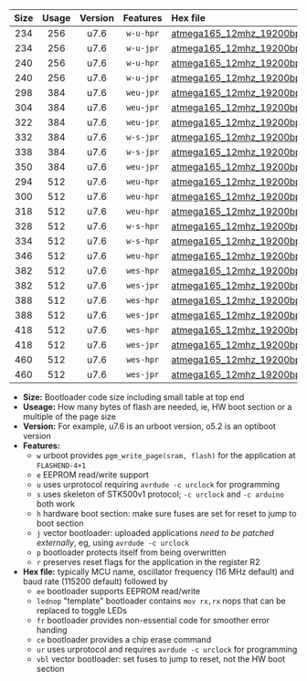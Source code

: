 |Size|Usage|Version|Features|Hex file|
|:-:|:-:|:-:|:-:|:--|
|234|256|u7.6|`w-u-hpr`|[atmega165_12mhz_19200bps_ur.hex](https://raw.githubusercontent.com/stefanrueger/urboot/main//atmega165_12mhz_19200bps_ur.hex)|
|234|256|u7.6|`w-u-jpr`|[atmega165_12mhz_19200bps_ur_vbl.hex](https://raw.githubusercontent.com/stefanrueger/urboot/main//atmega165_12mhz_19200bps_ur_vbl.hex)|
|240|256|u7.6|`w-u-hpr`|[atmega165_12mhz_19200bps_lednop_ur.hex](https://raw.githubusercontent.com/stefanrueger/urboot/main//atmega165_12mhz_19200bps_lednop_ur.hex)|
|240|256|u7.6|`w-u-jpr`|[atmega165_12mhz_19200bps_lednop_ur_vbl.hex](https://raw.githubusercontent.com/stefanrueger/urboot/main//atmega165_12mhz_19200bps_lednop_ur_vbl.hex)|
|298|384|u7.6|`weu-jpr`|[atmega165_12mhz_19200bps_ee_ur_vbl.hex](https://raw.githubusercontent.com/stefanrueger/urboot/main//atmega165_12mhz_19200bps_ee_ur_vbl.hex)|
|304|384|u7.6|`weu-jpr`|[atmega165_12mhz_19200bps_ee_lednop_ur_vbl.hex](https://raw.githubusercontent.com/stefanrueger/urboot/main//atmega165_12mhz_19200bps_ee_lednop_ur_vbl.hex)|
|322|384|u7.6|`weu-jpr`|[atmega165_12mhz_19200bps_ee_lednop_fr_ur_vbl.hex](https://raw.githubusercontent.com/stefanrueger/urboot/main//atmega165_12mhz_19200bps_ee_lednop_fr_ur_vbl.hex)|
|332|384|u7.6|`w-s-jpr`|[atmega165_12mhz_19200bps_vbl.hex](https://raw.githubusercontent.com/stefanrueger/urboot/main//atmega165_12mhz_19200bps_vbl.hex)|
|338|384|u7.6|`w-s-jpr`|[atmega165_12mhz_19200bps_lednop_vbl.hex](https://raw.githubusercontent.com/stefanrueger/urboot/main//atmega165_12mhz_19200bps_lednop_vbl.hex)|
|350|384|u7.6|`weu-jpr`|[atmega165_12mhz_19200bps_ee_lednop_fr_ce_ur_vbl.hex](https://raw.githubusercontent.com/stefanrueger/urboot/main//atmega165_12mhz_19200bps_ee_lednop_fr_ce_ur_vbl.hex)|
|294|512|u7.6|`weu-hpr`|[atmega165_12mhz_19200bps_ee_ur.hex](https://raw.githubusercontent.com/stefanrueger/urboot/main//atmega165_12mhz_19200bps_ee_ur.hex)|
|300|512|u7.6|`weu-hpr`|[atmega165_12mhz_19200bps_ee_lednop_ur.hex](https://raw.githubusercontent.com/stefanrueger/urboot/main//atmega165_12mhz_19200bps_ee_lednop_ur.hex)|
|318|512|u7.6|`weu-hpr`|[atmega165_12mhz_19200bps_ee_lednop_fr_ur.hex](https://raw.githubusercontent.com/stefanrueger/urboot/main//atmega165_12mhz_19200bps_ee_lednop_fr_ur.hex)|
|328|512|u7.6|`w-s-hpr`|[atmega165_12mhz_19200bps.hex](https://raw.githubusercontent.com/stefanrueger/urboot/main//atmega165_12mhz_19200bps.hex)|
|334|512|u7.6|`w-s-hpr`|[atmega165_12mhz_19200bps_lednop.hex](https://raw.githubusercontent.com/stefanrueger/urboot/main//atmega165_12mhz_19200bps_lednop.hex)|
|346|512|u7.6|`weu-hpr`|[atmega165_12mhz_19200bps_ee_lednop_fr_ce_ur.hex](https://raw.githubusercontent.com/stefanrueger/urboot/main//atmega165_12mhz_19200bps_ee_lednop_fr_ce_ur.hex)|
|382|512|u7.6|`wes-hpr`|[atmega165_12mhz_19200bps_ee.hex](https://raw.githubusercontent.com/stefanrueger/urboot/main//atmega165_12mhz_19200bps_ee.hex)|
|382|512|u7.6|`wes-jpr`|[atmega165_12mhz_19200bps_ee_vbl.hex](https://raw.githubusercontent.com/stefanrueger/urboot/main//atmega165_12mhz_19200bps_ee_vbl.hex)|
|388|512|u7.6|`wes-hpr`|[atmega165_12mhz_19200bps_ee_lednop.hex](https://raw.githubusercontent.com/stefanrueger/urboot/main//atmega165_12mhz_19200bps_ee_lednop.hex)|
|388|512|u7.6|`wes-jpr`|[atmega165_12mhz_19200bps_ee_lednop_vbl.hex](https://raw.githubusercontent.com/stefanrueger/urboot/main//atmega165_12mhz_19200bps_ee_lednop_vbl.hex)|
|418|512|u7.6|`wes-hpr`|[atmega165_12mhz_19200bps_ee_lednop_fr.hex](https://raw.githubusercontent.com/stefanrueger/urboot/main//atmega165_12mhz_19200bps_ee_lednop_fr.hex)|
|418|512|u7.6|`wes-jpr`|[atmega165_12mhz_19200bps_ee_lednop_fr_vbl.hex](https://raw.githubusercontent.com/stefanrueger/urboot/main//atmega165_12mhz_19200bps_ee_lednop_fr_vbl.hex)|
|460|512|u7.6|`wes-hpr`|[atmega165_12mhz_19200bps_ee_lednop_fr_ce.hex](https://raw.githubusercontent.com/stefanrueger/urboot/main//atmega165_12mhz_19200bps_ee_lednop_fr_ce.hex)|
|460|512|u7.6|`wes-jpr`|[atmega165_12mhz_19200bps_ee_lednop_fr_ce_vbl.hex](https://raw.githubusercontent.com/stefanrueger/urboot/main//atmega165_12mhz_19200bps_ee_lednop_fr_ce_vbl.hex)|

- **Size:** Bootloader code size including small table at top end
- **Useage:** How many bytes of flash are needed, ie, HW boot section or a multiple of the page size
- **Version:** For example, u7.6 is an urboot version, o5.2 is an optiboot version
- **Features:**
  + `w` urboot provides `pgm_write_page(sram, flash)` for the application at `FLASHEND-4+1`
  + `e` EEPROM read/write support
  + `u` uses urprotocol requiring `avrdude -c urclock` for programming
  + `s` uses skeleton of STK500v1 protocol; `-c urclock` and `-c arduino` both work
  + `h` hardware boot section: make sure fuses are set for reset to jump to boot section
  + `j` vector bootloader: uploaded applications *need to be patched externally*, eg, using `avrdude -c urclock`
  + `p` bootloader protects itself from being overwritten
  + `r` preserves reset flags for the application in the register R2
- **Hex file:** typically MCU name, oscillator frequency (16 MHz default) and baud rate (115200 default) followed by
  + `ee` bootloader supports EEPROM read/write
  + `lednop` "template" bootloader contains `mov rx,rx` nops that can be replaced to toggle LEDs
  + `fr` bootloader provides non-essential code for smoother error handing
  + `ce` bootloader provides a chip erase command
  + `ur` uses urprotocol and requires `avrdude -c urclock` for programming
  + `vbl` vector bootloader: set fuses to jump to reset, not the HW boot section
